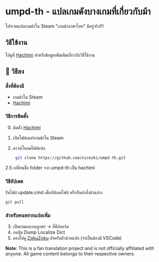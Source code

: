 # umpd-th - แปลเกมดังบางเกมที่เกี่ยวกับม้า
โปรเจคแปลเกมม้าใน Steam "เกมม้าภาษาไทย" มีอยู่จริง!!!



## วิธีใช้งาน
ไปดูที่ [Hachimi](https://github.com/Hachimi-Hachimi/Hachimi) สำหรับข้อมูลเพิ่มเติมเกี่ยวกับวิธีใช้งาน


## 🚀 วิธีลง

### สิ่งที่ต้องมี

- เกมม้าใน Steam
- [Hachimi](https://github.com/Hachimi-Hachimi/Hachimi)


### วิธีการติดตั้ง

0. ติดตั้ง [Hachimi](https://github.com/Hachimi-Hachimi/Hachimi)

1. เปิดโฟล์เดอร์เกมม้าใน Steam

2. ดาวน์โหลดไฟล์แปล
   ```bash
    git clone https://github.com/nicezki/umpd-th.git
   ```
2.5 เปลี่ยนชื่อ folder จาก umpd-th เป็น hachimi


### วิธีอัปเดต
รันไฟล์ update.cmd เพื่ออัปเดตไฟล์ หรือรันคำสั่งด้านล่าง

```bash
git pull
```


### สำหรับคนอยากแปลเพิ่ม
3. เปิดเกมและกดลูกศร -> ที่คีย์บอร์ด
4. กดปุ่ม Dump Localize Dict 
5. ลองไปดู [ZokuZoku](https://hachimi.leadrdrk.com/docs/translation-guide/using-zokuzoku.html) สำหรับตัวช่วยแปล (จำเป็นต้องมี VSCode)




**Note**: This is a fan translation project and is not officially affiliated with anyone. All game content belongs to their respective owners. 
